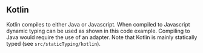 
## Kotlin

Kotlin compiles to either Java or Javascript. When compiled to Javascript dynamic typing can be used as shown in this code example. Compiling to Java would require the use of an adapter.
Note that Kotlin is mainly statically typed (see `src/staticTyping/kotlin`).
